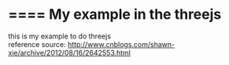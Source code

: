====
My example in the threejs
====  

this is my example to do threejs  
reference source: http://www.cnblogs.com/shawn-xie/archive/2012/08/16/2642553.html  


